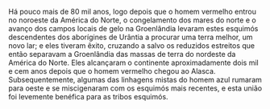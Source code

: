 ﻿Há pouco mais de 80 mil anos, logo depois que o homem vermelho entrou no noroeste da América do Norte, o congelamento dos mares do norte e o avanço dos campos locais de gelo na Groenlândia levaram estes esquimós descendentes dos aborígines de Urântia a procurar uma terra melhor, um novo lar; e eles tiveram êxito, cruzando a salvo os reduzidos estreitos que então separavam a Groenlândia das massas de terra do nordeste da América do Norte. Eles alcançaram o continente aproximadamente dois mil e cem anos depois que o homem vermelho chegou ao Alasca. Subsequentemente, algumas das linhagens mistas do homem azul rumaram para oeste e se miscigenaram com os esquimós mais recentes, e esta união foi levemente benéfica para as tribos esquimós.